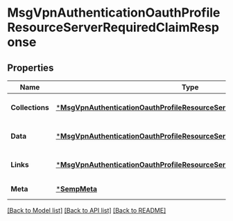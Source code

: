 # MsgVpnAuthenticationOauthProfileResourceServerRequiredClaimResponse

## Properties
Name | Type | Description | Notes
------------ | ------------- | ------------- | -------------
**Collections** | [***MsgVpnAuthenticationOauthProfileResourceServerRequiredClaimCollections**](MsgVpnAuthenticationOauthProfileResourceServerRequiredClaimCollections.md) |  | [optional] [default to null]
**Data** | [***MsgVpnAuthenticationOauthProfileResourceServerRequiredClaim**](MsgVpnAuthenticationOauthProfileResourceServerRequiredClaim.md) |  | [optional] [default to null]
**Links** | [***MsgVpnAuthenticationOauthProfileResourceServerRequiredClaimLinks**](MsgVpnAuthenticationOauthProfileResourceServerRequiredClaimLinks.md) |  | [optional] [default to null]
**Meta** | [***SempMeta**](SempMeta.md) |  | [default to null]

[[Back to Model list]](../README.md#documentation-for-models) [[Back to API list]](../README.md#documentation-for-api-endpoints) [[Back to README]](../README.md)


